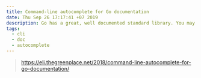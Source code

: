 ```yaml
---
title: Command-line autocomplete for Go documentation
date: Thu Sep 26 17:17:41 +07 2019
description: Go has a great, well documented standard library. You may find yourself spending a fairly significant chunk of your Go programming time digging in stdlib docs, which is reasonable to expect at least for novice Go coders.
tags:
  - cli
  - doc
  - autocomplete
---
```


> https://eli.thegreenplace.net/2018/command-line-autocomplete-for-go-documentation/
